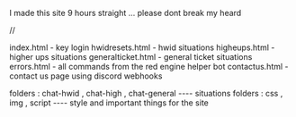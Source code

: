 I made this site 9 hours straight ... please dont break my heard



// 

index.html - key login
hwidresets.html - hwid situations
higheups.html - higher ups situations
generalticket.html - general ticket situations
errors.html - all commands from the red engine helper bot
contactus.html - contact us page using discord webhooks

folders : chat-hwid , chat-high , chat-general ---- situations
folders : css , img , script ---- style and important things for the site
